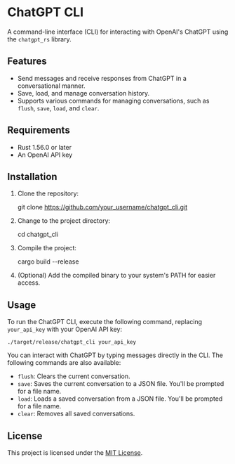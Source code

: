 ChatGPT CLI
===========

A command-line interface (CLI) for interacting with OpenAI's ChatGPT using the `chatgpt_rs` library.

Features
--------

*   Send messages and receive responses from ChatGPT in a conversational manner.
*   Save, load, and manage conversation history.
*   Supports various commands for managing conversations, such as `flush`, `save`, `load`, and `clear`.

Requirements
------------

*   Rust 1.56.0 or later
*   An OpenAI API key

Installation
------------

1.  Clone the repository:

    git clone https://github.com/your_username/chatgpt_cli.git

3.  Change to the project directory:

    cd chatgpt_cli

5.  Compile the project:

    cargo build --release

7.  (Optional) Add the compiled binary to your system's PATH for easier access.

Usage
-----

To run the ChatGPT CLI, execute the following command, replacing `your_api_key` with your OpenAI API key:

    ./target/release/chatgpt_cli your_api_key

You can interact with ChatGPT by typing messages directly in the CLI. The following commands are also available:

*   `flush`: Clears the current conversation.
*   `save`: Saves the current conversation to a JSON file. You'll be prompted for a file name.
*   `load`: Loads a saved conversation from a JSON file. You'll be prompted for a file name.
*   `clear`: Removes all saved conversations.

License
-------

This project is licensed under the [MIT License](LICENSE).
